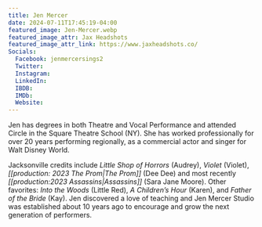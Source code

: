 ```yaml
---
title: Jen Mercer
date: 2024-07-11T17:45:19-04:00
featured_image: Jen-Mercer.webp
featured_image_attr: Jax Headshots
featured_image_attr_link: https://www.jaxheadshots.co/ 
Socials:
  Facebook: jenmercersings2
  Twitter: 
  Instagram: 
  LinkedIn: 
  IBDB: 
  IMDb:
  Website: 
---
```

Jen has degrees in both Theatre and Vocal Performance and attended Circle in the Square Theatre School (NY). She has worked professionally for over 20 years performing regionally, as a commercial actor and singer for Walt Disney World. 

Jacksonville credits include *Little Shop of Horrors* (Audrey), *Violet* (Violet), *[[production: 2023 The Prom|The Prom]]* (Dee Dee) and most recently *[[production:2023 Assassins|Assassins]]* (Sara Jane Moore). Other favorites: *Into the Woods* (Little Red), *A Children’s Hour* (Karen), and *Father of the Bride* (Kay). Jen discovered a love of teaching and Jen Mercer Studio was established about 10 years ago to encourage and grow the next generation of performers.